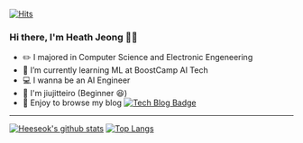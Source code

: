 [![Hits](https://hits.seeyoufarm.com/api/count/incr/badge.svg?url=https%3A%2F%2Fgithub.com%2Fzzsza)](https://hits.seeyoufarm.com) 
<!-- <div align=left>
	
  [![Hits](https://hits.seeyoufarm.com/api/count/incr/badge.svg?url=https%3A%2F%2Fgithub.com%2Fzzsza)](https://hits.seeyoufarm.com) 
	
</div>
 -->
### Hi there, I'm Heath Jeong 🙋‍♂️

- ✏️ I majored in Computer Science and Electronic Engeneering
- 🌱 I’m currently learning ML at BoostCamp AI Tech
- 💻 I wanna be an AI Engineer
- 🥋 I'm jiujitteiro (Beginner 😆)
- 👾 Enjoy to browse my blog [![Tech Blog Badge](http://img.shields.io/badge/-Tech%20blog-black?style=flat-square&logo=github&link=https://heeseok-jeong.github.io/)](https://heeseok-jeong.github.io/)

<hr>


[![Heeseok's github stats](https://github-readme-stats.vercel.app/api?username=heeseok-jeong&show_icons=true&theme=tokyonight)](https://github.com/anuraghazra/github-readme-stats)
[![Top Langs](https://github-readme-stats.vercel.app/api/top-langs/?username=heeseok-jeong&show_icons=true&theme=tokyonight&layout=compact)](https://github.com/anuraghazra/github-readme-stats)

